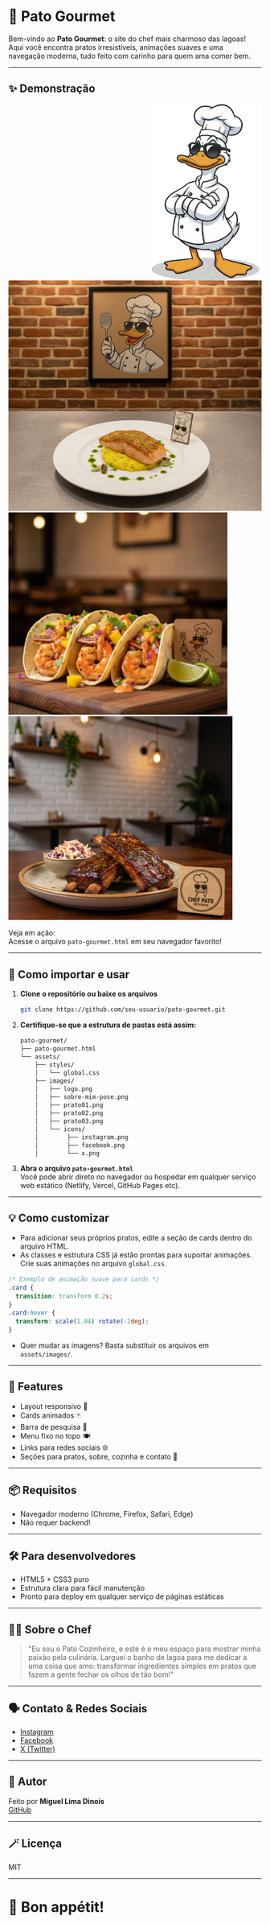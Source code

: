 # 🦆 Pato Gourmet

Bem-vindo ao **Pato Gourmet**: o site do chef mais charmoso das lagoas! Aqui você encontra pratos irresistíveis, animações suaves e uma navegação moderna, tudo feito com carinho para quem ama comer bem.

---

## ✨ Demonstração

<img src="assets/images/sobre-mim-pose.png" alt="Pato Gourmet" width="220" align="right">

![preview](assets/images/prato01.png)
![preview](assets/images/prato02.png)
![preview](assets/images/prato03.png)

Veja em ação:  
Acesse o arquivo `pato-gourmet.html` em seu navegador favorito!

---

## 🚀 Como importar e usar

1. **Clone o repositório ou baixe os arquivos**
   ```bash
   git clone https://github.com/seu-usuario/pato-gourmet.git
   ```
2. **Certifique-se que a estrutura de pastas está assim:**
   ```
   pato-gourmet/
   ├── pato-gourmet.html
   └── assets/
       ├── styles/
       │   └── global.css
       ├── images/
       │   ├── logo.png
       │   ├── sobre-mim-pose.png
       │   ├── prato01.png
       │   ├── prato02.png
       │   ├── prato03.png
       │   └── icons/
       │        ├── instagram.png
       │        ├── facebook.png
       │        └── x.png
   ```
3. **Abra o arquivo `pato-gourmet.html`**  
   Você pode abrir direto no navegador ou hospedar em qualquer serviço web estático (Netlify, Vercel, GitHub Pages etc).

---

## 💡 Como customizar

- Para adicionar seus próprios pratos, edite a seção de cards dentro do arquivo HTML.
- As classes e estrutura CSS já estão prontas para suportar animações. Crie suas animações no arquivo `global.css`.

```css
/* Exemplo de animação suave para cards */
.card {
  transition: transform 0.2s;
}
.card:hover {
  transform: scale(1.04) rotate(-2deg);
}
```

- Quer mudar as imagens? Basta substituir os arquivos em `assets/images/`.

---

## 🎨 Features

- Layout responsivo 📱
- Cards animados 🃏
- Barra de pesquisa 🔎
- Menu fixo no topo 🍽️
- Links para redes sociais 🌐
- Seções para pratos, sobre, cozinha e contato 🥘

---

## 📦 Requisitos

- Navegador moderno (Chrome, Firefox, Safari, Edge)
- Não requer backend!

---

## 🛠️ Para desenvolvedores

- HTML5 + CSS3 puro
- Estrutura clara para fácil manutenção
- Pronto para deploy em qualquer serviço de páginas estáticas

---

## 🧑‍🍳 Sobre o Chef

> "Eu sou o Pato Cozinheiro, e este é o meu espaço para mostrar minha paixão pela culinária. Larguei o banho de lagoa para me dedicar a uma coisa que amo: transformar ingredientes simples em pratos que fazem a gente fechar os olhos de tão bom!"

---

## 🗣️ Contato & Redes Sociais

- [Instagram](https://instagram.com/patocozinheiro)
- [Facebook](https://facebook.com/patocozinheiro)
- [X (Twitter)](https://x.com/patocozinheiro)

---

## 👤 Autor

Feito por **Miguel Lima Dinois**  
[GitHub](https://github.com/migueldinois)

---

## 🪄 Licença

MIT

---

# 🌊 Bon appétit!
